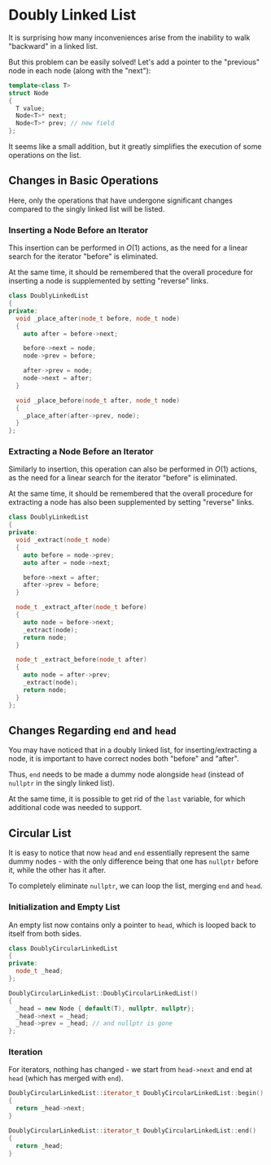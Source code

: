 # Doubly Linked List

It is surprising how many inconveniences arise from the inability to walk "backward" in a linked list.

But this problem can be easily solved! Let's add a pointer to the "previous" node in each node (along with the "next"):

```cpp
template<class T>
struct Node
{
  T value;
  Node<T>* next;
  Node<T>* prev; // new field
};
```

It seems like a small addition, but it greatly simplifies the execution of some operations on the list.

## Changes in Basic Operations

Here, only the operations that have undergone significant changes compared to the singly linked list will be listed.

### Inserting a Node Before an Iterator

This insertion can be performed in $O(1)$ actions, as the need for a linear search for the iterator "before" is eliminated.

At the same time, it should be remembered that the overall procedure for inserting a node is supplemented by setting "reverse" links.

```cpp
class DoublyLinkedList
{
private:
  void _place_after(node_t before, node_t node)
  {
    auto after = before->next;

    before->next = node;
    node->prev = before;

    after->prev = node;
    node->next = after;
  }

  void _place_before(node_t after, node_t node)
  {
    _place_after(after->prev, node);
  }
};
```

### Extracting a Node Before an Iterator

Similarly to insertion, this operation can also be performed in $O(1)$ actions, as the need for a linear search for the iterator "before" is eliminated.

At the same time, it should be remembered that the overall procedure for extracting a node has also been supplemented by setting "reverse" links.

```cpp
class DoublyLinkedList
{
private:
  void _extract(node_t node)
  {
    auto before = node->prev;
    auto after = node->next;

    before->next = after;
    after->prev = before;
  }

  node_t _extract_after(node_t before)
  {
    auto node = before->next;
    _extract(node);
    return node;
  }

  node_t _extract_before(node_t after)
  {
    auto node = after->prev;
    _extract(node);
    return node;
  }
};
```

## Changes Regarding `end` and `head`

You may have noticed that in a doubly linked list, for inserting/extracting a node, it is important to have correct nodes both "before" and "after".

Thus, `end` needs to be made a dummy node alongside `head` (instead of `nullptr` in the singly linked list).

At the same time, it is possible to get rid of the `last` variable, for which additional code was needed to support.

## Circular List

It is easy to notice that now `head` and `end` essentially represent the same dummy nodes - with the only difference being that one has `nullptr` before it, while the other has it after.

To completely eliminate `nullptr`, we can loop the list, merging `end` and `head`.

### Initialization and Empty List

An empty list now contains only a pointer to `head`, which is looped back to itself from both sides.

```cpp
class DoublyCircularLinkedList
{
private:
  node_t _head;
};

DoublyCircularLinkedList::DoublyCircularLinkedList()
{
  _head = new Node { default(T), nullptr, nullptr};
  _head->next = _head;
  _head->prev = _head; // and nullptr is gone
};
```

### Iteration

For iterators, nothing has changed - we start from `head->next` and end at `head` (which has merged with `end`).

```cpp
DoublyCircularLinkedList::iterator_t DoublyCircularLinkedList::begin()
{
  return _head->next;
}

DoublyCircularLinkedList::iterator_t DoublyCircularLinkedList::end()
{
  return _head;
}
```